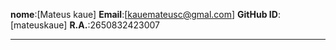 **nome**:[Mateus kaue]
**Email**:[kauemateusc@gmal.com]
**GitHub ID**:[mateuskaue]
**R.A.**:2650832423007
** **

